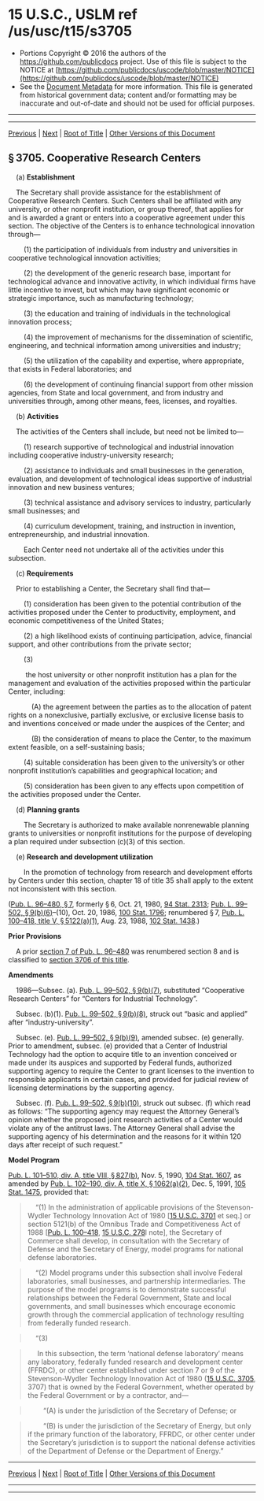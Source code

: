 ---
---

# 15 U.S.C., USLM ref /us/usc/t15/s3705

* Portions Copyright © 2016 the authors of the https://github.com/publicdocs project.
  Use of this file is subject to the NOTICE at [https://github.com/publicdocs/uscode/blob/master/NOTICE](https://github.com/publicdocs/uscode/blob/master/NOTICE)
* See the [Document Metadata](././../../../..//README.md) for more information.
  This file is generated from historical government data; content and/or formatting may be inaccurate and out-of-date and should not be used for official purposes.

----------
----------

[Previous](./../../../..//us/usc/t15/ch63/m__us_usc_t15_s3704b–2.md) | [Next](./../../../..//us/usc/t15/ch63/m__us_usc_t15_s3706.md) | [Root of Title](./../../../../) | [Other Versions of this Document](https://publicdocs.github.io/go/links?ns=uslm&ref=%2Fus%2Fusc%2Ft15%2Fs3705)

## § 3705. Cooperative Research Centers

    (a) __Establishment__ 

    The Secretary shall provide assistance for the establishment of Cooperative Research Centers. Such Centers shall be affiliated with any university, or other nonprofit institution, or group thereof, that applies for and is awarded a grant or enters into a cooperative agreement under this section. The objective of the Centers is to enhance technological innovation through—

        (1) the participation of individuals from industry and universities in cooperative technological innovation activities;

        (2) the development of the generic research base, important for technological advance and innovative activity, in which individual firms have little incentive to invest, but which may have significant economic or strategic importance, such as manufacturing technology;

        (3) the education and training of individuals in the technological innovation process;

        (4) the improvement of mechanisms for the dissemination of scientific, engineering, and technical information among universities and industry;

        (5) the utilization of the capability and expertise, where appropriate, that exists in Federal laboratories; and

        (6) the development of continuing financial support from other mission agencies, from State and local government, and from industry and universities through, among other means, fees, licenses, and royalties.

    (b) __Activities__ 

    The activities of the Centers shall include, but need not be limited to—

        (1) research supportive of technological and industrial innovation including cooperative industry-university research;

        (2) assistance to individuals and small businesses in the generation, evaluation, and development of technological ideas supportive of industrial innovation and new business ventures;

        (3) technical assistance and advisory services to industry, particularly small businesses; and

        (4) curriculum development, training, and instruction in invention, entrepreneurship, and industrial innovation.

        Each Center need not undertake all of the activities under this subsection.

    (c) __Requirements__ 

    Prior to establishing a Center, the Secretary shall find that—

        (1) consideration has been given to the potential contribution of the activities proposed under the Center to productivity, employment, and economic competitiveness of the United States;

        (2) a high likelihood exists of continuing participation, advice, financial support, and other contributions from the private sector;

        (3)

         the host university or other nonprofit institution has a plan for the management and evaluation of the activities proposed within the particular Center, including:

            (A) the agreement between the parties as to the allocation of patent rights on a nonexclusive, partially exclusive, or exclusive license basis to and inventions conceived or made under the auspices of the Center; and

            (B) the consideration of means to place the Center, to the maximum extent feasible, on a self-sustaining basis;

        (4) suitable consideration has been given to the university’s or other nonprofit institution’s capabilities and geographical location; and

        (5) consideration has been given to any effects upon competition of the activities proposed under the Center.

    (d) __Planning grants__ 

        The Secretary is authorized to make available nonrenewable planning grants to universities or nonprofit institutions for the purpose of developing a plan required under subsection (c)(3) of this section.

    (e) __Research and development utilization__ 

        In the promotion of technology from research and development efforts by Centers under this section, chapter 18 of title 35 shall apply to the extent not inconsistent with this section.

([Pub. L. 96–480, § 7][/us/pl/96/480/s7], formerly § 6, Oct. 21, 1980, [94 Stat. 2313][/us/stat/94/2313]; [Pub. L. 99–502, § 9(b)(6)][/us/pl/99/502/s9/b/6]–(10), Oct. 20, 1986, [100 Stat. 1796][/us/stat/100/1796]; renumbered § 7, [Pub. L. 100–418, title V, § 5122(a)(1)][/us/pl/100/418/s5122/a/1], Aug. 23, 1988, [102 Stat. 1438][/us/stat/102/1438].)

 __Prior Provisions__ 

    A prior [section 7 of Pub. L. 96–480][/us/pl/96/480/s7] was renumbered section 8 and is classified to [section 3706 of this title][/us/usc/t15/s3706].

 __Amendments__ 

    1986—Subsec. (a). [Pub. L. 99–502, § 9(b)(7)][/us/pl/99/502/s9/b/7], substituted “Cooperative Research Centers” for “Centers for Industrial Technology”.

    Subsec. (b)(1). [Pub. L. 99–502, § 9(b)(8)][/us/pl/99/502/s9/b/8], struck out “basic and applied” after “industry-university”.

    Subsec. (e). [Pub. L. 99–502, § 9(b)(9)][/us/pl/99/502/s9/b/9], amended subsec. (e) generally. Prior to amendment, subsec. (e) provided that a Center of Industrial Technology had the option to acquire title to an invention conceived or made under its auspices and supported by Federal funds, authorized supporting agency to require the Center to grant licenses to the invention to responsible applicants in certain cases, and provided for judicial review of licensing determinations by the supporting agency.

    Subsec. (f). [Pub. L. 99–502, § 9(b)(10)][/us/pl/99/502/s9/b/10], struck out subsec. (f) which read as follows: “The supporting agency may request the Attorney General’s opinion whether the proposed joint research activities of a Center would violate any of the antitrust laws. The Attorney General shall advise the supporting agency of his determination and the reasons for it within 120 days after receipt of such request.”

 __Model Program__ 

[Pub. L. 101–510, div. A, title VIII, § 827(b)][/us/pl/101/510/s827/b], Nov. 5, 1990, [104 Stat. 1607][/us/stat/104/1607], as amended by [Pub. L. 102–190, div. A, title X, § 1062(a)(2)][/us/pl/102/190/s1062/a/2], Dec. 5, 1991, [105 Stat. 1475][/us/stat/105/1475], provided that:

>     “(1) In the administration of applicable provisions of the Stevenson-Wydler Technology Innovation Act of 1980 \[[15 U.S.C. 3701][/us/usc/t15/s3701] et seq.\] or section 5121(b) of the Omnibus Trade and Competitiveness Act of 1988 \[[Pub. L. 100–418][/us/pl/100/418], [15 U.S.C. 278][/us/usc/t15/s278]l note\], the Secretary of Commerce shall develop, in consultation with the Secretary of Defense and the Secretary of Energy, model programs for national defense laboratories.

>     “(2) Model programs under this subsection shall involve Federal laboratories, small businesses, and partnership intermediaries. The purpose of the model programs is to demonstrate successful relationships between the Federal Government, State and local governments, and small businesses which encourage economic growth through the commercial application of technology resulting from federally funded research.

>     “(3)

>      In this subsection, the term ‘national defense laboratory’ means any laboratory, federally funded research and development center (FFRDC), or other center established under section 7 or 9 of the Stevenson-Wydler Technology Innovation Act of 1980 ([15 U.S.C. 3705][/us/usc/t15/s3705], 3707) that is owned by the Federal Government, whether operated by the Federal Government or by a contractor, and—

>         “(A) is under the jurisdiction of the Secretary of Defense; or

>         “(B) is under the jurisdiction of the Secretary of Energy, but only if the primary function of the laboratory, FFRDC, or other center under the Secretary’s jurisdiction is to support the national defense activities of the Department of Defense or the Department of Energy.”

----------

[Previous](./../../../..//us/usc/t15/ch63/m__us_usc_t15_s3704b–2.md) | [Next](./../../../..//us/usc/t15/ch63/m__us_usc_t15_s3706.md) | [Root of Title](./../../../../) | [Other Versions of this Document](https://publicdocs.github.io/go/links?ns=uslm&ref=%2Fus%2Fusc%2Ft15%2Fs3705)

----------
----------

[/us/pl/96/480/s7]: https://publicdocs.github.io/go/links?ns=uslm&ref=%2Fus%2Fpl%2F96%2F480%2Fs7
[/us/stat/94/2313]: https://publicdocs.github.io/go/links?ns=uslm&ref=%2Fus%2Fstat%2F94%2F2313
[/us/pl/99/502/s9/b/6]: https://publicdocs.github.io/go/links?ns=uslm&ref=%2Fus%2Fpl%2F99%2F502%2Fs9%2Fb%2F6
[/us/stat/100/1796]: https://publicdocs.github.io/go/links?ns=uslm&ref=%2Fus%2Fstat%2F100%2F1796
[/us/pl/100/418/s5122/a/1]: https://publicdocs.github.io/go/links?ns=uslm&ref=%2Fus%2Fpl%2F100%2F418%2Fs5122%2Fa%2F1
[/us/stat/102/1438]: https://publicdocs.github.io/go/links?ns=uslm&ref=%2Fus%2Fstat%2F102%2F1438
[/us/pl/96/480/s7]: https://publicdocs.github.io/go/links?ns=uslm&ref=%2Fus%2Fpl%2F96%2F480%2Fs7
[/us/usc/t15/s3706]: https://publicdocs.github.io/go/links?ns=uslm&ref=%2Fus%2Fusc%2Ft15%2Fs3706
[/us/pl/99/502/s9/b/7]: https://publicdocs.github.io/go/links?ns=uslm&ref=%2Fus%2Fpl%2F99%2F502%2Fs9%2Fb%2F7
[/us/pl/99/502/s9/b/8]: https://publicdocs.github.io/go/links?ns=uslm&ref=%2Fus%2Fpl%2F99%2F502%2Fs9%2Fb%2F8
[/us/pl/99/502/s9/b/9]: https://publicdocs.github.io/go/links?ns=uslm&ref=%2Fus%2Fpl%2F99%2F502%2Fs9%2Fb%2F9
[/us/pl/99/502/s9/b/10]: https://publicdocs.github.io/go/links?ns=uslm&ref=%2Fus%2Fpl%2F99%2F502%2Fs9%2Fb%2F10
[/us/pl/101/510/s827/b]: https://publicdocs.github.io/go/links?ns=uslm&ref=%2Fus%2Fpl%2F101%2F510%2Fs827%2Fb
[/us/stat/104/1607]: https://publicdocs.github.io/go/links?ns=uslm&ref=%2Fus%2Fstat%2F104%2F1607
[/us/pl/102/190/s1062/a/2]: https://publicdocs.github.io/go/links?ns=uslm&ref=%2Fus%2Fpl%2F102%2F190%2Fs1062%2Fa%2F2
[/us/stat/105/1475]: https://publicdocs.github.io/go/links?ns=uslm&ref=%2Fus%2Fstat%2F105%2F1475
[/us/usc/t15/s3701]: https://publicdocs.github.io/go/links?ns=uslm&ref=%2Fus%2Fusc%2Ft15%2Fs3701
[/us/pl/100/418]: https://publicdocs.github.io/go/links?ns=uslm&ref=%2Fus%2Fpl%2F100%2F418
[/us/usc/t15/s278]: https://publicdocs.github.io/go/links?ns=uslm&ref=%2Fus%2Fusc%2Ft15%2Fs278
[/us/usc/t15/s3705]: https://publicdocs.github.io/go/links?ns=uslm&ref=%2Fus%2Fusc%2Ft15%2Fs3705



